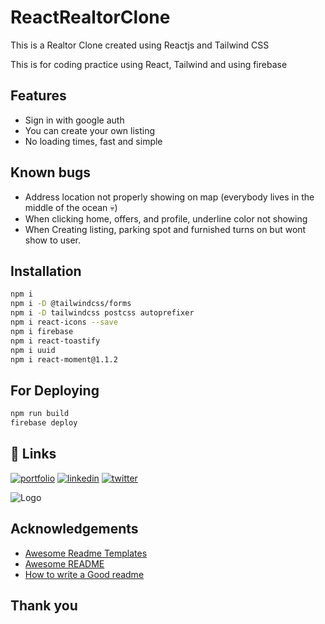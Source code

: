 # ReactRealtorClone
This is a Realtor Clone created using Reactjs and Tailwind CSS

This is for coding practice using React, Tailwind and using firebase


## Features
- Sign in with google auth
- You can create your own listing
- No loading times, fast and simple

## Known bugs
- Address location not properly showing on map (everybody lives in the middle of the ocean 💀)
- When clicking home, offers, and profile, underline color not showing
- When Creating listing, parking spot and furnished turns on but wont show to user.

## Installation

```sh
npm i
npm i -D @tailwindcss/forms
npm i -D tailwindcss postcss autoprefixer
npm i react-icons --save
npm i firebase
npm i react-toastify
npm i uuid
npm i react-moment@1.1.2
```

## For Deploying
```sh
npm run build
firebase deploy

```

## 🔗 Links
[![portfolio](https://img.shields.io/badge/my_portfolio-000?style=for-the-badge&logo=ko-fi&logoColor=white)](https://fledtrain.github.io/E-Portfolio)
[![linkedin](https://img.shields.io/badge/linkedin-0A66C2?style=for-the-badge&logo=linkedin&logoColor=white)](https://www.linkedin.com/in/joeywhitehead/)
[![twitter](https://img.shields.io/badge/twitter-1DA1F2?style=for-the-badge&logo=twitter&logoColor=white)](https://twitter.com/Fledtrain)

![Logo](https://pbs.twimg.com/profile_images/1607115031136636928/fZIGEc0r_400x400.jpg)


## Acknowledgements
 - [Awesome Readme Templates](https://awesomeopensource.com/project/elangosundar/awesome-README-templates)
 - [Awesome README](https://github.com/matiassingers/awesome-readme)
 - [How to write a Good readme](https://bulldogjob.com/news/449-how-to-write-a-good-readme-for-your-github-project)

## Thank you
